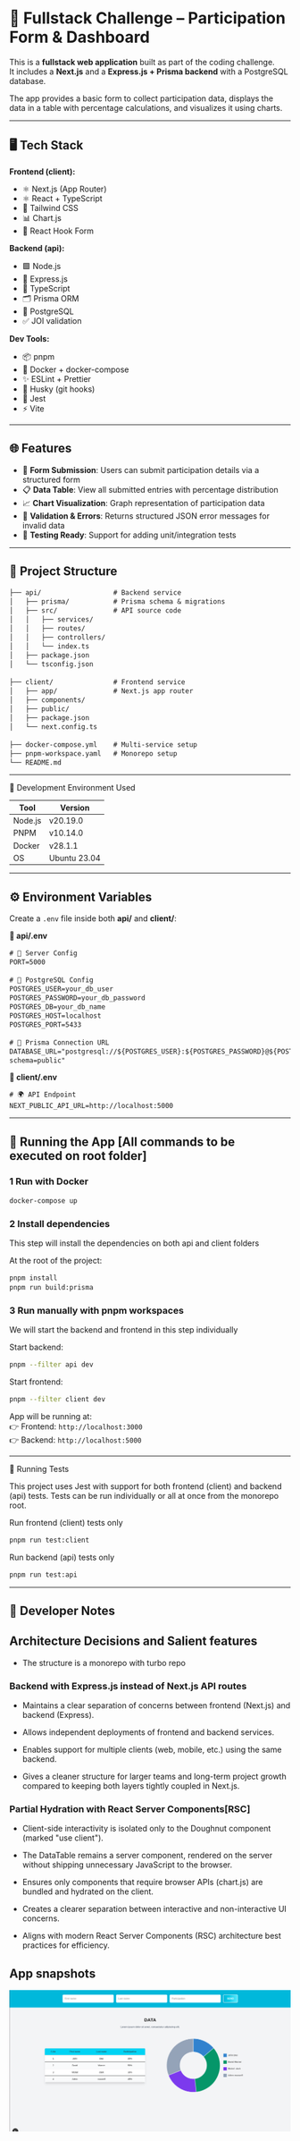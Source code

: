 # 🔋 Fullstack Challenge – Participation Form & Dashboard

This is a **fullstack web application** built as part of the coding challenge.  
It includes a **Next.js** and a **Express.js + Prisma backend** with a PostgreSQL database.

The app provides a basic form to collect participation data, displays the data in a table with percentage calculations, and visualizes it using charts.

---

## 🖥️ Tech Stack

**Frontend (client):**

- ⚛️ Next.js (App Router)
- ⚛️ React + TypeScript
- 🎨 Tailwind CSS
- 📊 Chart.js
- 📝 React Hook Form

**Backend (api):**

- 🟩 Node.js
- 🚏 Express.js
- 📘 TypeScript
- 🗂️ Prisma ORM
- 🐘 PostgreSQL
- ✅ JOI validation

**Dev Tools:**

- 📦 pnpm
- 🐳 Docker + docker-compose
- ✨ ESLint + Prettier
- 🐶 Husky (git hooks)
- 🧪 Jest
- ⚡ Vite

---

## 🌐 Features

- 🔐 **Form Submission**: Users can submit participation details via a structured form
- 📋 **Data Table**: View all submitted entries with percentage distribution
- 📈 **Chart Visualization**: Graph representation of participation data
- 🚦 **Validation & Errors**: Returns structured JSON error messages for invalid data
- 🧪 **Testing Ready**: Support for adding unit/integration tests

---

## 📁 Project Structure

```
├── api/                  # Backend service
│   ├── prisma/           # Prisma schema & migrations
│   ├── src/              # API source code
│   │   ├── services/
│   │   ├── routes/
│   │   ├── controllers/
│   │   └── index.ts
│   ├── package.json
│   └── tsconfig.json

├── client/               # Frontend service
│   ├── app/              # Next.js app router
│   ├── components/
│   ├── public/
│   ├── package.json
│   └── next.config.ts

├── docker-compose.yml    # Multi-service setup
├── pnpm-workspace.yaml   # Monorepo setup
└── README.md
```

---

🧪 Development Environment Used

| Tool    | Version      |
| ------- | ------------ |
| Node.js | v20.19.0     |
| PNPM    | v10.14.0     |
| Docker  | v28.1.1      |
| OS      | Ubuntu 23.04 |

---

## ⚙️ Environment Variables

Create a `.env` file inside both **api/** and **client/**:

**📡 api/.env**

```env
# 🚀 Server Config
PORT=5000

# 🐘 PostgreSQL Config
POSTGRES_USER=your_db_user
POSTGRES_PASSWORD=your_db_password
POSTGRES_DB=your_db_name
POSTGRES_HOST=localhost
POSTGRES_PORT=5433

# 🔗 Prisma Connection URL
DATABASE_URL="postgresql://${POSTGRES_USER}:${POSTGRES_PASSWORD}@${POSTGRES_HOST}:${POSTGRES_PORT}/${POSTGRES_DB}?schema=public"
```

**🎨 client/.env**

```env
# 🌍 API Endpoint
NEXT_PUBLIC_API_URL=http://localhost:5000
```

---

## 🚀 Running the App [All commands to be executed on root folder]

### 1 Run with Docker

```bash
docker-compose up
```

### 2 Install dependencies

This step will install the dependencies on both api and client folders

At the root of the project:

```bash
pnpm install
pnpm run build:prisma
```

### 3 Run manually with pnpm workspaces

We will start the backend and frontend in this step individually

Start backend:

```bash
pnpm --filter api dev
```

Start frontend:

```bash
pnpm --filter client dev
```

App will be running at:  
👉 Frontend: `http://localhost:3000`  
👉 Backend: `http://localhost:5000`

---

🧪 Running Tests

This project uses Jest with support for both frontend (client) and backend (api) tests.
Tests can be run individually or all at once from the monorepo root.

Run frontend (client) tests only

```bash
pnpm run test:client
```

Run backend (api) tests only

```bash
pnpm run test:api
```

---

## 📝 Developer Notes

## Architecture Decisions and Salient features

- The structure is a monorepo with turbo repo

### Backend with Express.js instead of Next.js API routes

- Maintains a clear separation of concerns between frontend (Next.js) and backend (Express).

- Allows independent deployments of frontend and backend services.

- Enables support for multiple clients (web, mobile, etc.) using the same backend.

- Gives a cleaner structure for larger teams and long-term project growth compared to keeping both layers tightly coupled in Next.js.

### Partial Hydration with React Server Components[RSC]

- Client-side interactivity is isolated only to the Doughnut component (marked "use client").

- The DataTable remains a server component, rendered on the server without shipping unnecessary JavaScript to the browser.

- Ensures only components that require browser APIs (chart.js) are bundled and hydrated on the client.

- Creates a clearer separation between interactive and non-interactive UI concerns.

- Aligns with modern React Server Components (RSC) architecture best practices for efficiency.

## App snapshots

![Dashboard preview](/assets/app-dashboard.png)
